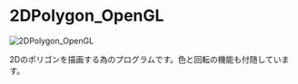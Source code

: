 # 2DPolygon_OpenGL
![2DPolygon_OpenGL](https://user-images.githubusercontent.com/9584187/28263829-5f4da158-6b23-11e7-878f-6d4b16c39b75.png)

2Dのポリゴンを描画する為のプログラムです。色と回転の機能も付随しています。
